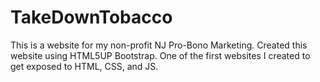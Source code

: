 # TakeDownTobacco
This is a website for my non-profit NJ Pro-Bono Marketing. Created this website using HTML5UP Bootstrap. One of the first websites I created to get exposed to HTML, CSS, and JS.
